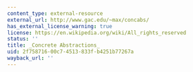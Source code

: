 ```yaml
---
content_type: external-resource
external_url: http://www.gac.edu/~max/concabs/
has_external_license_warning: true
license: https://en.wikipedia.org/wiki/All_rights_reserved
status: ''
title: _Concrete Abstractions_
uid: 2f758716-00c7-4513-833f-b4251b77267a
wayback_url: ''
---
```

